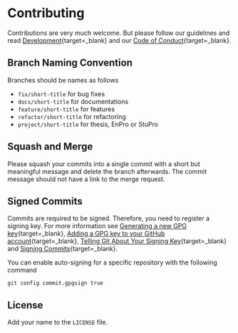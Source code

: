 # Contributing

Contributions are very much welcome. 
But please follow our guidelines and read [Development](development.md){target=_blank} and our [Code of Conduct](code-of-conduct.md){target=_blank}.

## Branch Naming Convention

Branches should be names as follows

- `fix/short-title` for bug fixes
- `docs/short-title` for documentations
- `feature/short-title` for features
- `refactor/short-title` for refactoring
- `project/short-title` for thesis, EnPro or StuPro

## Squash and Merge

Please squash your commits into a single commit with a short but meaningful message and delete the branch afterwards.
The commit message should not have a link to the merge request.

## Signed Commits

Commits are required to be signed.
Therefore, you need to register a signing key.
For more information see [Generating a new GPG key](https://docs.github.com/en/authentication/managing-commit-signature-verification/generating-a-new-gpg-key){target=_blank}, [Adding a GPG key to your GitHub account](https://docs.github.com/en/authentication/managing-commit-signature-verification/adding-a-gpg-key-to-your-github-account){target=_blank}, [Telling Git About Your Signing Key](https://docs.github.com/en/authentication/managing-commit-signature-verification/telling-git-about-your-signing-key){target=_blank} and [Signing Commits](https://docs.github.com/en/authentication/managing-commit-signature-verification/signing-commits){target=_blank}.

You can enable auto-signing for a specific repository with the following command

```linenums="1"
git config commit.gpgsign true
```

## License

Add your name to the `LICENSE` file.